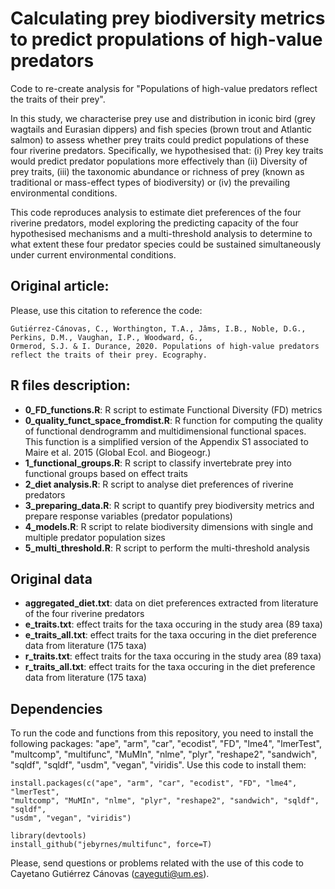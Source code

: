 # Calculating prey biodiversity metrics to predict propulations of high-value predators

Code to re-create analysis for "Populations of high-value predators reflect the traits of their prey". 

In this study, we characterise prey use and distribution in iconic bird (grey wagtails and Eurasian dippers) and fish species (brown trout and Atlantic salmon) to assess whether prey traits could predict populations of these four riverine predators. Specifically, we hypothesised that: (i) Prey key traits would predict predator populations more effectively than (ii) Diversity of prey traits, (iii) the taxonomic abundance or richness of prey (known as traditional or mass-effect types of biodiversity) or (iv) the prevailing environmental conditions. 

This code reproduces analysis to estimate diet preferences of the four riverine predators, model exploring the predicting capacity of the four hypothesised mechanisms and a multi-threshold analysis to determine to what extent these four predator species could be sustained simultaneously under current environmental conditions.

## Original article:

Please, use this citation to reference the code:

```
Gutiérrez-Cánovas, C., Worthington, T.A., Jâms, I.B., Noble, D.G., Perkins, D.M., Vaughan, I.P., Woodward, G., 
Ormerod, S.J. & I. Durance, 2020. Populations of high-value predators reflect the traits of their prey. Ecography.
```

## R files description:

* **0_FD_functions.R**: R script to estimate Functional Diversity (FD) metrics
* **0_quality_funct_space_fromdist.R**: R function for computing the quality of functional dendrogramm and multidimensional functional spaces. This function is a simplified version of the Appendix S1 associated to Maire et al. 2015 (Global Ecol. and Biogeogr.)
* **1_functional_groups.R**: R script to classify invertebrate prey into functional groups based on effect traits
* **2_diet analysis.R**: R script to analyse diet preferences of riverine predators
* **3_preparing_data.R**: R script to quantify prey biodiversity metrics and prepare response variables (predator populations)
* **4_models.R**: R script to relate biodiversity dimensions with single and multiple predator population sizes
* **5_multi_threshold.R**: R script to perform the multi-threshold analysis

## Original data
* **aggregated_diet.txt**: data on diet preferences extracted from literature of the four riverine predators
* **e_traits.txt**: effect traits for the taxa occuring in the study area (89 taxa)
* **e_traits_all.txt**: effect traits for the taxa occuring in the diet preference data from literature (175 taxa)
* **r_traits.txt**: effect traits for the taxa occuring in the study area (89 taxa)
* **r_traits_all.txt**: effect traits for the taxa occuring in the diet preference data from literature (175 taxa)

## Dependencies
To run the code and functions from this repository, you need to install the following packages: "ape", "arm", "car", "ecodist", "FD", "lme4", "lmerTest", 
"multcomp", "multifunc", "MuMIn", "nlme", "plyr", "reshape2", "sandwich", "sqldf", "sqldf", "usdm", "vegan", "viridis". Use this code to install them:

```
install.packages(c("ape", "arm", "car", "ecodist", "FD", "lme4", "lmerTest", 
"multcomp", "MuMIn", "nlme", "plyr", "reshape2", "sandwich", "sqldf", "sqldf", 
"usdm", "vegan", "viridis")
              
library(devtools)
install_github("jebyrnes/multifunc", force=T)
```

Please, send questions or problems related with the use of this code to Cayetano Gutiérrez Cánovas (cayeguti@um.es).


